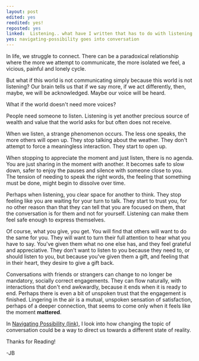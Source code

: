 ```yaml
---
layout: post
edited: yes
reedited: yes!
reposted: yes
linked:  Listening.. what have I written that has to do with listening..
yes: navigating-possibility goes into conversation
---
```


In life, we struggle to connect. There can be a paradoxical relationship where the more we attempt to communicate, the more isolated we feel, a vicious, painful and lonely cycle.

But what if this world is not communicating simply because this world is not listening?
Our brain tells us that if we say more, if we act differently,
then, maybe, we will be acknowledged. Maybe our voice will be heard.

What if the world doesn't need more voices?

People need someone to listen. Listening is yet another precious source of wealth and value that the world asks for but
often does not receive.

When we listen, a strange phenomenon occurs. The less one speaks, the more others will open up. They stop talking about the weather. They don't attempt to force a meaningless interaction. They start to open up.

When stopping to appreciate the moment and just listen, there is no agenda. You are just sharing in the moment with another. It becomes safe to slow down, safer to enjoy the pauses and silence with someone close to you. The tension of needing to speak the right words, the feeling that something must be done, might begin to dissolve over time.

Perhaps when listening, you clear space for another to think.
They stop feeling like you are waiting for your turn to talk.
They start to trust you, for no other reason than that they can tell
that you are focused on them, that the conversation is for them and
not for yourself. Listening can make them feel safe enough to express themselves.

Of course, what you give, you get. You will find that others will want to do the same for you. They will want to turn their full attention to hear what you have to say. You've given them what no one else has, and they feel grateful and appreciative. They don't want to listen to you because they need to, or should listen to you, but because you've given them a gift, and feeling that in their heart, they desire to give a gift back.



Conversations with friends or strangers can change to no longer be mandatory, socially correct engagements.
They can flow naturally, with interactions that don't end awkwardly, because it ends when it is ready to end. Perhaps there is even a bit of unspoken trust that the engagement is finished. Lingering in the air is a mutual, unspoken sensation of satisfaction, perhaps of a deeper connection, that seems to come only when it feels like the moment
**mattered**.

In [Navigating Possibility (link)](https://www.jamesbyt.es/2020/09/08/navigating-possibility.html),  I look into how changing the topic of conversation could be a way to direct us towards a different state of reality.  

Thanks for Reading!

-JB
